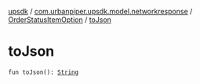 [upsdk](../../index.md) / [com.urbanpiper.upsdk.model.networkresponse](../index.md) / [OrderStatusItemOption](index.md) / [toJson](./to-json.md)

# toJson

`fun toJson(): `[`String`](https://kotlinlang.org/api/latest/jvm/stdlib/kotlin/-string/index.html)